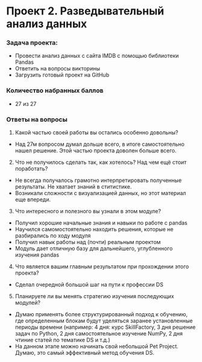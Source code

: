 # Проект 2. Разведывательный анализ данных

### Задача проекта:
* Провести анализ данных с сайта IMDB с помощью библиотеки Pandas
* Ответить на вопросы викторины
* Загрузить готовый проект на GitHub

### Количество набранных баллов 
* 27 из 27

### Ответы на вопросы

1. Какой частью своей работы вы остались особенно довольны?
* Над 27м вопросом думал дольше всего, в итоге самостоятельно нашел решение. Этой частью проекта доволен больше всего.

2. Что не получилось сделать так, как хотелось? Над чем ещё стоит поработать?
* Не всегда получалось грамотно интерпретировать полученные результаты. Не хватает знаний в ститистике.
* Возникали сложности с визуализацией данных, но этот материал еще впереди.

3. Что интересного и полезного вы узнали в этом модуле?
* Получил хорошие начальные знания и навыки по работе с pandas
* Научился самомостоятельно находить решения, которые не разбирались по ходу модуля
* Получил навык работы над (почти) реальным проектом
* Модуль дает отличную базу для дальнейшего, углубленного изучения pandas 

4. Что является вашим главным результатом при прохождении этого проекта?
* Сделал очередной большой шаг на пути к профессии DS

5. Планируете ли вы менять стратегию изучения последующих модулей?
* Думаю применять более структурированный подход к обучению, где определенным блокам будут уделяться заранее установленные периоды времени (например: 4 дня: курс SkillFactory, 3 дня решение задач по Python, 2 дня самостоятельное изучение NumPy, 2 дня чтиние статей по тематике DS и т.д.)
* На данном этапе можно начинать свой небольшой Pet Project. Думаю, это самый эффективный метод обучения DS.
